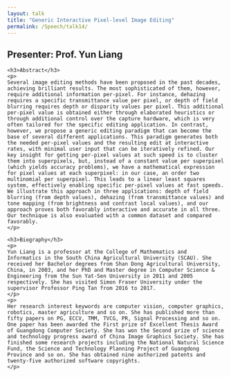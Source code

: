 ```yaml
---
layout: talk
title: "Generic Interactive Pixel-level Image Editing"
permalink: /Speech/talk14/
---
```


<div class="talk-container">
    <div class="talk-header">
        <h2>Presenter: Prof. Yun Liang</h2>
    </div>

    <h3>Abstract</h3>
    <p>
    Several image editing methods have been proposed in the past decades, achieving brilliant results. The most sophisticated of them, however, require additional information per-pixel. For instance, dehazing requires a specific transmittance value per pixel, or depth of field blurring requires depth or disparity values per pixel. This additional per-pixel value is obtained either through elaborated heuristics or through additional control over the capture hardware, which is very often tailored for the specific editing application. In contrast, however, we propose a generic editing paradigm that can become the base of several different applications. This paradigm generates both the needed per-pixel values and the resulting edit at interactive rates, with minimal user input that can be iteratively refined. Our key insight for getting per-pixel values at such speed is to cluster them into superpixels, but, instead of a constant value per superpixel (which yields accuracy problems), we have a mathematical expression for pixel values at each superpixel: in our case, an order two multinomial per superpixel. This leads to a linear least squares system, effectively enabling specific per-pixel values at fast speeds. We illustrate this approach in three applications: depth of field blurring (from depth values), dehazing (from transmittance values) and tone mapping (from brightness and contrast local values), and our approach proves both favorably interactive and accurate in all three. Our technique is also evaluated with a common dataset and compared favorably.
    </p>

    <h3>Biography</h3>
    <p>
    Yun Liang is a professor at the College of Mathematics and Informatics in the South China Agricultural University (SCAU). She received her Bachelor degrees from Shan Dong Agricultural University, China, in 2003, and her PhD and Master degree in Computer Science & Engineering from the Sun Yat-Sen University in 2011 and 2005 respectively. She has visited Simon Fraser University under the supervisor Professor Ping Tan from 2016 to 2017.
    </p>
    <p>
    Her research interest keywords are computer vision, computer graphics, robotics, master agriculture and so on. She has published more than fifty papers on PG, ECCV, TMM, TVCG, PR, Signal Processing and so on. One paper has been awarded the First prize of Excellent Thesis Award of Guangdong Computer Society. She has won the Second prize of science and technology progress award of China Image Graphics Society. She has finished some research projects including the National Natural Science Fund, the Science and Technology Planning Project of Guangdong Province and so on. She has obtained nine authorized patents and twenty-five authorized software copyrights.
    </p>
</div>
